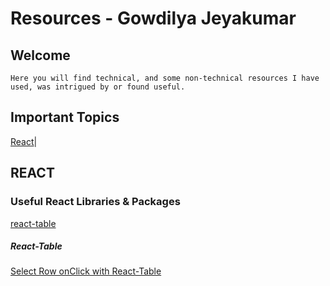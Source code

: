 #  Resources - Gowdilya Jeyakumar


## Welcome
    Here you will find technical, and some non-technical resources I have used, was intrigued by or found useful.

## Important Topics
[React](#react)| 

## REACT
 ### Useful React Libraries & Packages
 [react-table](https://www.npmjs.com/package/react-table)


##### React-Table
[Select Row onClick with React-Table](https://stackoverflow.com/questions/44845372/select-row-on-click-react-table)